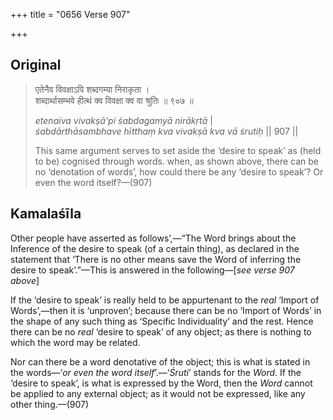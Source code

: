 +++
title = "0656 Verse 907"

+++
## Original 
>
> एतेनैव विवक्षाऽपि शब्दगम्या निराकृता ।  
> शब्दार्थासम्भवे हीत्थं क्व विवक्षा क्व वा श्रुतिः ॥ ९०७ ॥ 
>
> *etenaiva vivakṣā'pi śabdagamyā nirākṛtā* \|  
> *śabdārthāsambhave hītthaṃ kva vivakṣā kva vā śrutiḥ* \|\| 907 \|\| 
>
> This same argument serves to set aside the ‘desire to speak’ as (held to be) cognised through words. when, as shown above, there can be no ‘denotation of words’, how could there be any ‘desire to speak’? Or even the word itself?—(907)



## Kamalaśīla

Other people have asserted as follows’,—“The Word brings about the Inference of the desire to speak (of a certain thing), as declared in the statement that ‘There is no other means save the Word of inferring the desire to speak’.”—This is answered in the following—[*see verse 907 above*]

If the ‘desire to speak’ is really held to be appurtenant to the *real* ‘Import of Words’,—then it is ‘unproven’; because there can be no ‘Import of Words’ in the shape of any such thing as ‘Specific Individuality’ and the rest. Hence there can be no *real* ‘desire to speak’ of any object; as there is nothing to which the word may be related.

Nor can there be a word denotative of the object; this is what is stated in the words—‘*or even the word itself*’.—‘*Śruti*’ stands for the *Word*. If the ‘desire to speak’, is what is expressed by the Word, then the *Word* cannot be applied to any external object; as it would not be expressed, like any other thing.—(907)


